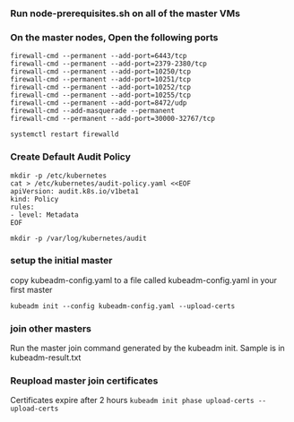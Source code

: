 
### Run node-prerequisites.sh on all of the master VMs


### On the master nodes, Open the following ports
```
firewall-cmd --permanent --add-port=6443/tcp
firewall-cmd --permanent --add-port=2379-2380/tcp
firewall-cmd --permanent --add-port=10250/tcp
firewall-cmd --permanent --add-port=10251/tcp
firewall-cmd --permanent --add-port=10252/tcp
firewall-cmd --permanent --add-port=10255/tcp
firewall-cmd --permanent --add-port=8472/udp
firewall-cmd --add-masquerade --permanent
firewall-cmd --permanent --add-port=30000-32767/tcp
```

```systemctl restart firewalld```

 
 ### Create Default Audit Policy
```
mkdir -p /etc/kubernetes
cat > /etc/kubernetes/audit-policy.yaml <<EOF
apiVersion: audit.k8s.io/v1beta1
kind: Policy
rules:
- level: Metadata
EOF
```

```mkdir -p /var/log/kubernetes/audit```

### setup the initial master

copy kubeadm-config.yaml to a file called kubeadm-config.yaml in your first master

```kubeadm init --config kubeadm-config.yaml --upload-certs```

### join other masters

Run the master join command generated by the kubeadm init. Sample is in kubeadm-result.txt

### Reupload master join certificates

Certificates expire after 2 hours
```kubeadm init phase upload-certs --upload-certs```

